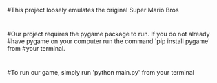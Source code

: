 #This project loosely emulates the original Super Mario Bros
#
#Our project requires the pygame package to run. If you do not already
#have pygame on your computer run the command 'pip install pygame' from
#your terminal.
#
#To run our game, simply run 'python main.py' from your terminal
